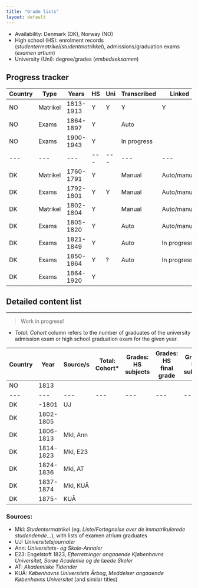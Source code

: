 ```yaml
---
title: "Grade lists"
layout: default
---
```


- Availability: Denmark (DK), Norway (NO)
- High school (HS): enrolment records (*studentermatrikel*/*studentmatrikkel*), admissions/graduation exams (*examen artium*)
- University (Uni): degree/grades (*embedseksamen*)

## Progress tracker

| Country | Type | Years | HS | Uni | Transcribed | Linked |
|---|---|---|---|---|---|---|
| NO | Matrikel | 1813-1913 | Y | Y | Y | Y |
| NO | Exams | 1864-1897 | Y | | Auto | |
| NO | Exams | 1900-1943 | Y | |In progress | |
|---|---|---|---|---|---|---|
| DK | Matrikel | 1760-1791 | Y | | Manual | Auto/manual |
| DK | Exams | 1792-1801 | Y | Y | Manual |Auto/manual |
| DK | Matrikel | 1802-1804 | Y | | Manual | Auto/manual |
| DK | Exams | 1805-1820 | Y | | Auto |Auto/manual |
| DK | Exams | 1821-1849 | Y | | Auto |In progress |
| DK | Exams | 1850-1864 | Y | ? | Auto |In progress |
| DK | Exams | 1864-1920 | Y | | | |

## Detailed content list

---
> Work in progress!

- _Total: Cohort_ column refers to the number of graduates of the university admission exam or high school graduation exam for the given year.

| Country | Year | Source/s | Total: Cohort* | Grades: HS subjects | Grades: HS final grade | Grades: Uni subjects | Grades: Uni final grade |
|---|---|---|---|---|---|---|---|
| NO | 1813 | | | | | | |
|---|---|---|---|---|---|---|---|
| DK | -1801 | UJ | | | | | |
| DK | 1802-1805 | | | | | | |
| DK | 1806-1813 | Mkl, Ann | | | | | |
| DK | 1814-1823 | Mkl, E23 | | | | | |
| DK | 1824-1836 | Mkl, AT | | | | | |
| DK | 1837-1874 | Mkl, KUÅ | | | | | |
| DK | 1875- | KUÅ | | | | | |

### Sources:
- Mkl: _Studentermatrikel_ (eg. _Liste/Fortegnelse over de immatrikulerede studendende..._), with lists of examen atrium graduates
- UJ: _Universitetsjournaler_
- Ann: _Universitets- og Skole-Annaler_
- E23: Engelstoft 1823, _Efterretninger angaaende Kjøbenhavns Universitet, Sorøe Academie og de læede Skoler_
- AT: _Akademiske Tidender_
- KUÅ: _Københavns Universitets Årbog_, _Meddelser angaaende Københavns Universitet_ (and similar titles)

